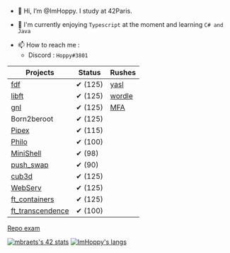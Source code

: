 - 👋 Hi, I’m @ImHoppy. I study at 42Paris.
<!-- - 👀 I’m interested in Java and C -->

- 🌱 I'm currently enjoying `Typescript` at the moment and learning `C# and Java`
<!-- - 💞️ I’m looking to collaborate on  -->
- 📫 How to reach me :
  - Discord : `Hoppy#3801`

|					Projects					|		Status		|		Rushes			
| ---------------------------------------------	| -----------------	| ---------------------	
| [fdf](../../../fdf)							|		✔ (125)		| [yasl](../../../yasl)	
| [libft](../../../libft)						|		✔ (125)		| [wordle](../../../wordle)
| [gnl](../../../get_next_line)					|		✔ (125)		| [MFA](../../../MFA)
| Born2beroot									|		✔ (125)		|
| [Pipex](../../../Pipex)						|		✔ (115)		|
| [Philo](../../../Philosophers)				|		✔ (100)		|
| [MiniShell](../../../../cdefonte42/MiniShell)	|		✔ (98)		|
| [push_swap](../../../push_swap)				|		✔ (90)		|
| [cub3d](../../../../cdefonte42/Cube3D)	|		✔ (125)		|
| [WebServ](../../../webserv)				|		✔ (125)		|
| [ft_containers](../../../ft_containers)				|		✔ (125)		|
| [ft_transcendence](../../../../jremy42/ft_transcendence)				|		✔ (100)		|

[Repo exam](../../../42-exams)


[![mbraets's 42 stats](https://badge42.vercel.app/api/v2/stats/cl1c0qe15000609mua7kwra5d?cursusId=21)](https://github.com/JaeSeoKim/badge42)
[![ImHoppy's langs](https://github-readme-stats.vercel.app/api/top-langs/?username=imhoppy&layout=compact&theme=dark)](https://github.com/anuraghazra/github-readme-stats)

<!---
ImHoppy/ImHoppy is a ✨ special ✨ repository because its `README.md` (this file) appears on your GitHub profile.
You can click the Preview link to take a look at your changes.
--->
